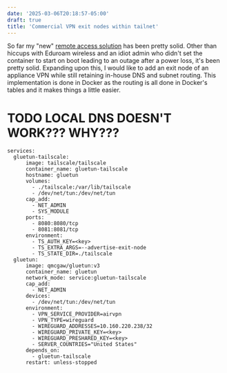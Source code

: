 ```yaml
---
date: '2025-03-06T20:18:57-05:00'
draft: true
title: 'Commercial VPN exit nodes within tailnet'
---
```


So far my "new" [remote access solution]("https://gysli.ng/posts/tech/ts-caddy") has been pretty solid. Other than hiccups with Eduroam wireless and an idiot admin who didn't set the container to start on boot leading to an outage after a power loss, it's been pretty solid. Expanding upon this, I would like to add an exit node of an appliance VPN while still retaining in-house DNS and subnet routing. This implementation is done in Docker as the routing is all done in Docker's tables and it makes things a little easier.

# TODO LOCAL DNS DOESN'T WORK??? WHY???
```
services:
  gluetun-tailscale:
      image: tailscale/tailscale
      container_name: gluetun-tailscale
      hostname: gluetun
      volumes:
        - ./tailscale:/var/lib/tailscale
        - /dev/net/tun:/dev/net/tun
      cap_add:
        - NET_ADMIN
        - SYS_MODULE
      ports:
        - 8080:8080/tcp 
        - 8081:8081/tcp 
      environment:
        - TS_AUTH_KEY=<key>
        - TS_EXTRA_ARGS=--advertise-exit-node
        - TS_STATE_DIR=./tailscale
  gluetun:
      image: qmcgaw/gluetun:v3
      container_name: gluetun
      network_mode: service:gluetun-tailscale
      cap_add:
        - NET_ADMIN
      devices:
        - /dev/net/tun:/dev/net/tun
      environment:
        - VPN_SERVICE_PROVIDER=airvpn
        - VPN_TYPE=wireguard
        - WIREGUARD_ADDRESSES=10.160.220.238/32
        - WIREGUARD_PRIVATE_KEY=<key>
        - WIREGUARD_PRESHARED_KEY=<key>
        - SERVER_COUNTRIES="United States"
      depends_on:
        - gluetun-tailscale
      restart: unless-stopped
```





